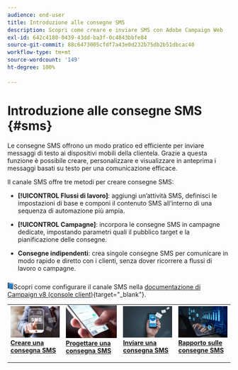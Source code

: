 ```yaml
---
audience: end-user
title: Introduzione alle consegne SMS
description: Scopri come creare e inviare SMS con Adobe Campaign Web
exl-id: 642c4180-0439-43dd-ba3f-0c4843bbfe84
source-git-commit: 88c6473005cfdf7a43e0d232b75db2b51dbcac40
workflow-type: tm+mt
source-wordcount: '149'
ht-degree: 100%

---
```


# Introduzione alle consegne SMS {#sms}

Le consegne SMS offrono un modo pratico ed efficiente per inviare messaggi di testo ai dispositivi mobili della clientela. Grazie a questa funzione è possibile creare, personalizzare e visualizzare in anteprima i messaggi basati su testo per una comunicazione efficace.

Il canale SMS offre tre metodi per creare consegne SMS:

* **[!UICONTROL Flussi di lavoro]**: aggiungi un’attività SMS, definisci le impostazioni di base e componi il contenuto SMS all’interno di una sequenza di automazione più ampia.

* **[!UICONTROL Campagne]**: incorpora le consegne SMS in campagne dedicate, impostando parametri quali il pubblico target e la pianificazione delle consegne.

* **Consegne indipendenti**: crea singole consegne SMS per comunicare in modo rapido e diretto con i clienti, senza dover ricorrere a flussi di lavoro o campagne.

![](../assets/do-not-localize/book.png)Scopri come configurare il canale SMS nella [documentazione di Campaign v8 (console client)](https://experienceleague.adobe.com/docs/campaign/campaign-v8/campaigns/send/sms.html?lang=it){target="_blank"}.

<table style="table-layout:fixed"><tr style="border: 0;">
<td>
<a href="create-sms.md">
<img alt="Lead" src="assets/do-not-localize/create_sms.png">
</a>
<div><a href="create-sms.md"><strong>Creare una consegna SMS</strong>
</div>
<p>
</td>
<td>
<a href="content-sms.md">
<img alt="Non frequente" src="assets/do-not-localize/design_sms.png">
</a>
<div>
<a href="content-sms.md"><strong>Progettare una consegna SMS<strong></strong></a>
</div>
<p></td>
<td>
<a href="send-sms.md">
<img alt="Convalida" src="assets/do-not-localize/send_sms.png">
</a>
<div>
<a href="send-sms.md"><strong>Inviare una consegna SMS</strong></a>
</div>
<p>
</td>
<td>
<a href="send-sms.md">
<img alt="Convalida" src="assets/do-not-localize/report_sms.jpeg">
</a>
<div>
<a href="send-sms.md"><strong>Rapporto sulle consegne SMS</strong></a>
</div>
<p>
</td>
</tr></table>
